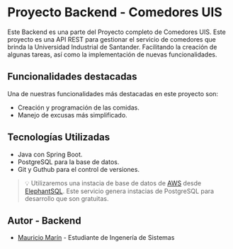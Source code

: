 # Proyecto Backend - Comedores UIS
Este Backend es una parte del Proyecto completo de Comedores UIS.
Este proyecto es una API REST para gestionar el servicio de comedores que brinda la 
Universidad Industrial de Santander. Facilitando la creación de algunas tareas,
así como la implementación de nuevas funcionalidades.

## Funcionalidades destacadas
Una de nuestras funcionalidades más destacadas en este proyecto son:

* Creación y programación de las comidas.
* Manejo de excusas más simplificado.


## Tecnologías Utilizadas
* Java con Spring Boot.
* PostgreSQL para la base de datos.
* Git y Guthub para el control de versiones.

> 💡 Utilizaremos una instacia de base de datos de [AWS]("https://aws.amazon.com/es/") 
> desde [ElephantSQL]("https://www.elephantsql.com/"). Este servicio genera 
> instacias de PostgreSQL para desarrollo que son gratuitas.

## Autor - Backend
- [Mauricio Marín]("https://github.com/Maicio3004") - Estudiante de Ingenería de Sistemas